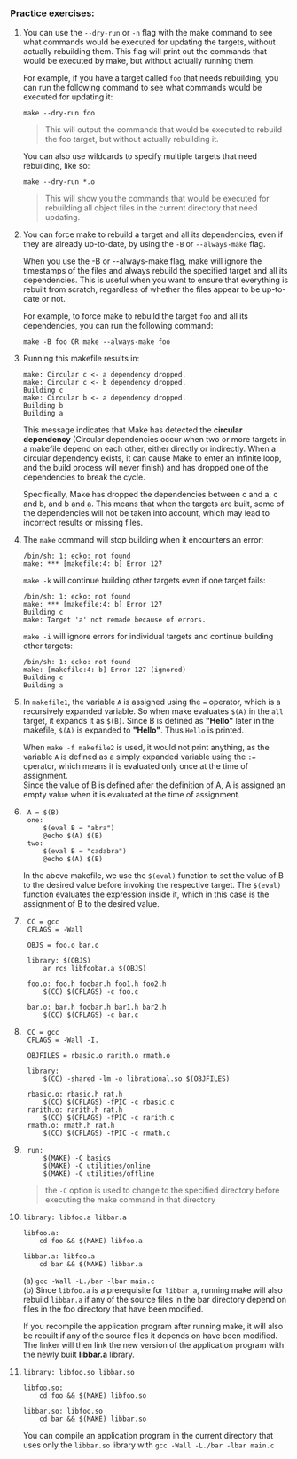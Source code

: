 ### Practice exercises:

1.  You can use the `--dry-run` or `-n` flag with the make command to see what commands would be executed for updating the targets, without actually rebuilding them. This flag will print out the commands that would be executed by make, but without actually running them.

    For example, if you have a target called `foo` that needs rebuilding, you can run the following command to see what commands would be executed for updating it:       

        make --dry-run foo

    >This will output the commands that would be executed to rebuild the foo target, but without actually rebuilding it.
    
    You can also use wildcards to specify multiple targets that need rebuilding, like so:       
            
        make --dry-run *.o

    >This will show you the commands that would be executed for rebuilding all object files in the current directory that need updating.

2.  You can force make to rebuild a target and all its dependencies, even if they are already up-to-date, by using the `-B` or `--always-make` flag.

    When you use the -B or --always-make flag, make will ignore the timestamps of the files and always rebuild the specified target and all its dependencies. This is useful when you want to ensure that everything is rebuilt from scratch, regardless of whether the files appear to be up-to-date or not.

    For example, to force make to rebuild the target `foo` and all its dependencies, you can run the following command:       

        make -B foo OR make --always-make foo

3.  Running this makefile results in:       

        make: Circular c <- a dependency dropped.
        make: Circular c <- b dependency dropped.
        Building c
        make: Circular b <- a dependency dropped.
        Building b
        Building a
    This message indicates that Make has detected the **circular dependency** (Circular dependencies occur when two or more targets in a makefile depend on each other, either directly or indirectly. When a circular dependency exists, it can cause Make to enter an infinite loop, and the build process will never finish) and has dropped one of the dependencies to break the cycle.
    
    Specifically, Make has dropped the dependencies between c and a, c and b, and b and a. This means that when the targets are built, some of the dependencies will not be taken into account, which may lead to incorrect results or missing files.

4.  The `make` command will stop building when it encounters an error:      

        /bin/sh: 1: ecko: not found
        make: *** [makefile:4: b] Error 127
    
    `make -k` will continue building other targets even if one target fails:        
    
        /bin/sh: 1: ecko: not found
        make: *** [makefile:4: b] Error 127
        Building c
        make: Target 'a' not remade because of errors.
        
    `make -i` will ignore errors for individual targets and continue building other targets:        
    
        /bin/sh: 1: ecko: not found
        make: [makefile:4: b] Error 127 (ignored)
        Building c
        Building a

5.  In `makefile1`, the variable `A` is assigned using the `=` operator, which is a      recursively expanded variable. So when make evaluates `$(A)` in the `all` target, it expands it as `$(B)`. Since B is defined as **"Hello"** later in the makefile, `$(A)` is expanded to **"Hello"**. Thus `Hello` is printed.

    When `make -f makefile2` is used, it would not print anything, as the variable `A` is defined as a simply expanded variable using the `:=` operator, which means it is evaluated only once at the time of assignment.   
    Since the value of B is defined after the definition of A, A is assigned an empty value when it is evaluated at the time of assignment.

6.      A = $(B)
        one:
	        $(eval B = "abra")
	        @echo $(A) $(B)
        two:
	        $(eval B = "cadabra")
	        @echo $(A) $(B)
    In the above makefile, we use the `$(eval)` function to set the value of B to the desired value before invoking the respective target. The `$(eval)` function evaluates the expression inside it, which in this case is the assignment of B to the desired value.

7.
        CC = gcc
        CFLAGS = -Wall

        OBJS = foo.o bar.o

        library: $(OBJS)
            ar rcs libfoobar.a $(OBJS)

        foo.o: foo.h foobar.h foo1.h foo2.h
            $(CC) $(CFLAGS) -c foo.c

        bar.o: bar.h foobar.h bar1.h bar2.h
            $(CC) $(CFLAGS) -c bar.c

8.      CC = gcc
        CFLAGS = -Wall -I.

        OBJFILES = rbasic.o rarith.o rmath.o

        library:
            $(CC) -shared -lm -o librational.so $(OBJFILES)

        rbasic.o: rbasic.h rat.h
            $(CC) $(CFLAGS) -fPIC -c rbasic.c
        rarith.o: rarith.h rat.h
            $(CC) $(CFLAGS) -fPIC -c rarith.c
        rmath.o: rmath.h rat.h
            $(CC) $(CFLAGS) -fPIC -c rmath.c
        
9.          
        run:
            $(MAKE) -C basics
            $(MAKE) -C utilities/online
            $(MAKE) -C utilities/offline

    >the `-C` option is used to change to the specified directory before executing the make command in that directory

10.         
        library: libfoo.a libbar.a

        libfoo.a:
            cd foo && $(MAKE) libfoo.a

        libbar.a: libfoo.a
            cd bar && $(MAKE) libbar.a
            
    (a) `gcc -Wall -L./bar -lbar main.c`     
    (b) Since `libfoo.a` is a prerequisite for `libbar.a`, running make will also rebuild `libbar.a` if any of the source files in the bar directory depend on files in the foo directory that have been modified.

    If you recompile the application program after running make, it will also be rebuilt if any of the source files it depends on have been modified. The linker will then link the new version of the application program with the newly built **libbar.a** library.

11.         
        library: libfoo.so libbar.so

        libfoo.so:
	        cd foo && $(MAKE) libfoo.so

        libbar.so: libfoo.so
	        cd bar && $(MAKE) libbar.so

    You can compile an application program in the current directory that uses only the `libbar.so` library with `gcc -Wall -L./bar -lbar main.c`